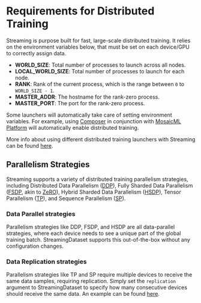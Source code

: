 # Requirements for Distributed Training

Streaming is purpose built for fast, large-scale distributed training. It relies on the environment variables below, that must be set on each device/GPU to correctly assign data.

- **WORLD_SIZE**: Total number of processes to launch across all nodes.
- **LOCAL_WORLD_SIZE**: Total number of processes to launch for each node.
- **RANK**: Rank of the current process, which is the range between `0` to `WORLD_SIZE - 1`.
- **MASTER_ADDR**: The hostname for the rank-zero process.
- **MASTER_PORT**: The port for the rank-zero process.

Some launchers will automatically take care of setting environment variables. For example, using [Composer](https://docs.mosaicml.com/projects/composer/en/stable/) in conjunction with [MosaicML Platform](https://docs.mosaicml.com/projects/mcli/en/latest/) will automatically enable distributed training.

More info about using different distributed training launchers with Streaming can be found [here](using_launchers.md).

## Parallelism Strategies

Streaming supports a variety of distributed training parallelism strategies, including Distributed Data Parallelism ([DDP](https://pytorch.org/tutorials/intermediate/ddp_tutorial.html)), Fully Sharded Data Parallelism ([FSDP](https://pytorch.org/tutorials/intermediate/FSDP_tutorial.html), akin to [ZeRO](https://www.microsoft.com/en-us/research/blog/zero-deepspeed-new-system-optimizations-enable-training-models-with-over-100-billion-parameters/)), Hybrid Sharded Data Parallelism ([HSDP](https://pytorch.org/tutorials/recipes/distributed_device_mesh.html)), Tensor Parallelism ([TP](https://docs.aws.amazon.com/sagemaker/latest/dg/model-parallel-extended-features-pytorch-tensor-parallelism.html)), and Sequence Parallelism ([SP](https://arxiv.org/pdf/2105.13120.pdf)).

### Data Parallel strategies

Parallelism strategies like DDP, FSDP, and HSDP are all data-parallel strategies, where each device needs to see a unique part of the global training batch. StreamingDataset supports this out-of-the-box without any configuration changes.

### Data Replication strategies

Parallelism strategies like TP and SP require multiple devices to receive the same data samples, requiring replication. Simply set the `replication` argument to StreamingDataset to specify how many consecutive devices should receive the same data. An example can be found [here](../dataset_configuration/replication_and_sampling.md#replication).